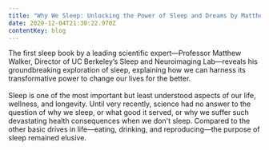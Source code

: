 ```yaml
---
title: "Why We Sleep: Unlocking the Power of Sleep and Dreams by Matthew Walker"
date: 2020-12-04T21:30:22.970Z
contentKey: blog
---
```

<!--StartFragment-->

The first sleep book by a leading scientific expert—Professor Matthew Walker, Director of UC Berkeley’s Sleep and Neuroimaging Lab—reveals his groundbreaking exploration of sleep, explaining how we can harness its transformative power to change our lives for the better.\
\
Sleep is one of the most important but least understood aspects of our life, wellness, and longevity. Until very recently, science had no answer to the question of why we sleep, or what good it served, or why we suffer such devastating health consequences when we don't sleep. Compared to the other basic drives in life—eating, drinking, and reproducing—the purpose of sleep remained elusive.

<!--EndFragment-->